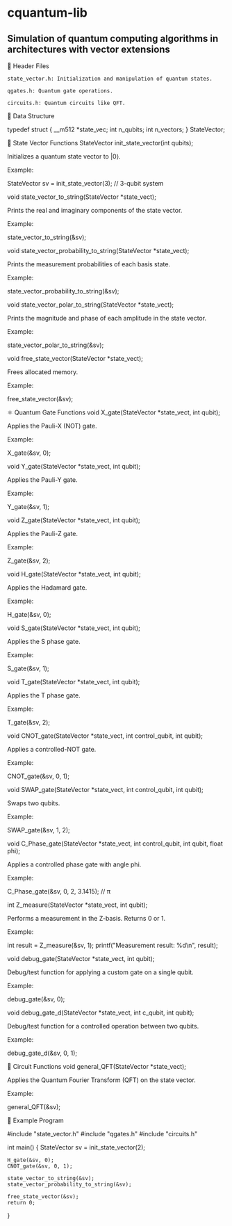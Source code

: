 # cquantum-lib
Simulation of quantum computing algorithms in architectures with vector extensions
---
📁 Header Files

    state_vector.h: Initialization and manipulation of quantum states.

    qgates.h: Quantum gate operations.

    circuits.h: Quantum circuits like QFT.

🧠 Data Structure

typedef struct {
    __m512 *state_vec;
    int n_qubits;
    int n_vectors;
} StateVector;

🧱 State Vector Functions
StateVector init_state_vector(int qubits);

Initializes a quantum state vector to |0⟩.

Example:

StateVector sv = init_state_vector(3);  // 3-qubit system

void state_vector_to_string(StateVector *state_vect);

Prints the real and imaginary components of the state vector.

Example:

state_vector_to_string(&sv);

void state_vector_probability_to_string(StateVector *state_vect);

Prints the measurement probabilities of each basis state.

Example:

state_vector_probability_to_string(&sv);

void state_vector_polar_to_string(StateVector *state_vect);

Prints the magnitude and phase of each amplitude in the state vector.

Example:

state_vector_polar_to_string(&sv);

void free_state_vector(StateVector *state_vect);

Frees allocated memory.

Example:

free_state_vector(&sv);

⚛️ Quantum Gate Functions
void X_gate(StateVector *state_vect, int qubit);

Applies the Pauli-X (NOT) gate.

Example:

X_gate(&sv, 0);

void Y_gate(StateVector *state_vect, int qubit);

Applies the Pauli-Y gate.

Example:

Y_gate(&sv, 1);

void Z_gate(StateVector *state_vect, int qubit);

Applies the Pauli-Z gate.

Example:

Z_gate(&sv, 2);

void H_gate(StateVector *state_vect, int qubit);

Applies the Hadamard gate.

Example:

H_gate(&sv, 0);

void S_gate(StateVector *state_vect, int qubit);

Applies the S phase gate.

Example:

S_gate(&sv, 1);

void T_gate(StateVector *state_vect, int qubit);

Applies the T phase gate.

Example:

T_gate(&sv, 2);

void CNOT_gate(StateVector *state_vect, int control_qubit, int qubit);

Applies a controlled-NOT gate.

Example:

CNOT_gate(&sv, 0, 1);

void SWAP_gate(StateVector *state_vect, int control_qubit, int qubit);

Swaps two qubits.

Example:

SWAP_gate(&sv, 1, 2);

void C_Phase_gate(StateVector *state_vect, int control_qubit, int qubit, float phi);

Applies a controlled phase gate with angle phi.

Example:

C_Phase_gate(&sv, 0, 2, 3.1415); // π

int Z_measure(StateVector *state_vect, int qubit);

Performs a measurement in the Z-basis. Returns 0 or 1.

Example:

int result = Z_measure(&sv, 1);
printf("Measurement result: %d\n", result);

void debug_gate(StateVector *state_vect, int qubit);

Debug/test function for applying a custom gate on a single qubit.

Example:

debug_gate(&sv, 0);

void debug_gate_d(StateVector *state_vect, int c_qubit, int qubit);

Debug/test function for a controlled operation between two qubits.

Example:

debug_gate_d(&sv, 0, 1);

🧮 Circuit Functions
void general_QFT(StateVector *state_vect);

Applies the Quantum Fourier Transform (QFT) on the state vector.

Example:

general_QFT(&sv);

🧪 Example Program

#include "state_vector.h"
#include "qgates.h"
#include "circuits.h"

int main() {
    StateVector sv = init_state_vector(2);

    H_gate(&sv, 0);
    CNOT_gate(&sv, 0, 1);

    state_vector_to_string(&sv);
    state_vector_probability_to_string(&sv);

    free_state_vector(&sv);
    return 0;
}
